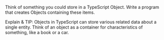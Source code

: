 Think of something you could store in a TypeScript Object. Write a program that creates Objects containing these items.

Explain & TIP: Objects in TypeScript can store various related data about a single entity. Think of an object as a container for characteristics of something, like a book or a car.